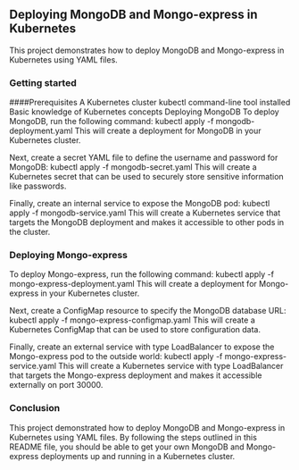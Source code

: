 ## Deploying MongoDB and Mongo-express in Kubernetes
This project demonstrates how to deploy MongoDB and Mongo-express in Kubernetes using YAML files.

### Getting started
####Prerequisites
A Kubernetes cluster
kubectl command-line tool installed
Basic knowledge of Kubernetes concepts
Deploying MongoDB
To deploy MongoDB, run the following command:
kubectl apply -f mongodb-deployment.yaml
This will create a deployment for MongoDB in your Kubernetes cluster.

Next, create a secret YAML file to define the username and password for MongoDB:
kubectl apply -f mongodb-secret.yaml
This will create a Kubernetes secret that can be used to securely store sensitive information like passwords.

Finally, create an internal service to expose the MongoDB pod:
kubectl apply -f mongodb-service.yaml
This will create a Kubernetes service that targets the MongoDB deployment and makes it accessible to other pods in the cluster.

### Deploying Mongo-express
To deploy Mongo-express, run the following command:
kubectl apply -f mongo-express-deployment.yaml
This will create a deployment for Mongo-express in your Kubernetes cluster.

Next, create a ConfigMap resource to specify the MongoDB database URL:
kubectl apply -f mongo-express-configmap.yaml
This will create a Kubernetes ConfigMap that can be used to store configuration data.

Finally, create an external service with type LoadBalancer to expose the Mongo-express pod to the outside world:
kubectl apply -f mongo-express-service.yaml
This will create a Kubernetes service with type LoadBalancer that targets the Mongo-express deployment and makes it accessible externally on port 30000.
### Conclusion
This project demonstrated how to deploy MongoDB and Mongo-express in Kubernetes using YAML files. By following the steps outlined in this README file, you should be able to get your own MongoDB and Mongo-express deployments up and running in a Kubernetes cluster.





